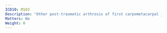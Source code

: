 ```yaml
---
ICD10: M183
Description: "Other post-traumatic arthrosis of first carpometacarpal joint"
Matters: No
Weight: 0
---
```


